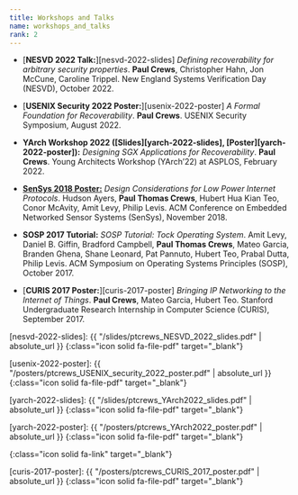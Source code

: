 ```yaml
---
title: Workshops and Talks
name: workshops_and_talks
rank: 2
---
```


- [**NESVD 2022 Talk:**][nesvd-2022-slides] *Defining recoverability for
  arbitrary security properties*. **Paul Crews**, Christopher Hahn, Jon McCune,
  Caroline Trippel. New England Systems Verification Day (NESVD), October 2022.

- [**USENIX Security 2022 Poster:**][usenix-2022-poster] *A Formal Foundation
  for Recoverability*. **Paul Crews**. USENIX Security Symposium, August 2022.

- **YArch Workshop 2022 ([Slides][yarch-2022-slides],
  [Poster][yarch-2022-poster]):** *Designing SGX Applications for
  Recoverability*. **Paul Crews**. Young Architects Workshop (YArch’22) at
  ASPLOS, February 2022.

- [**SenSys 2018 Poster:**][sensys-2018-poster] *Design Considerations for Low
  Power Internet Protocols*. Hudson Ayers, **Paul Thomas Crews**, Hubert Hua
  Kian Teo, Conor McAvity, Amit Levy, Philip Levis. ACM Conference on Embedded
  Networked Sensor Systems (SenSys), November 2018.

- **SOSP 2017 Tutorial:** *SOSP Tutorial: Tock Operating System*. Amit Levy,
  Daniel B. Giffin, Bradford Campbell, **Paul Thomas Crews**, Mateo Garcia,
  Branden Ghena, Shane Leonard, Pat Pannuto, Hubert Teo, Prabal Dutta, Philip
  Levis.  ACM Symposium on Operating Systems Principles (SOSP), October 2017.

- [**CURIS 2017 Poster:**][curis-2017-poster] *Bringing IP Networking to the
  Internet of Things*. **Paul Crews**, Mateo Garcia, Hubert Teo.  Stanford
  Undergraduate Research Internship in Computer Science (CURIS), September
  2017.

[nesvd-2022-slides]: {{ "/slides/ptcrews_NESVD_2022_slides.pdf" | absolute_url }}
{:class="icon solid fa-file-pdf" target="\_blank"}

[usenix-2022-poster]: {{ "/posters/ptcrews_USENIX_security_2022_poster.pdf" | absolute_url }}
{:class="icon solid fa-file-pdf" target="\_blank"}

[yarch-2022-slides]: {{ "/slides/ptcrews_YArch2022_slides.pdf" | absolute_url }}
{:class="icon solid fa-file-pdf" target="\_blank"}

[yarch-2022-poster]: {{ "/posters/ptcrews_YArch2022_poster.pdf" | absolute_url }}
{:class="icon solid fa-file-pdf" target="\_blank"}

[sensys-2018-poster]: https://dl.acm.org/doi/10.1145/3274783.3275161
{:class="icon solid fa-link" target="\_blank"}

[curis-2017-poster]: {{ "/posters/ptcrews_CURIS_2017_poster.pdf" | absolute_url }}
{:class="icon solid fa-file-pdf" target="\_blank"}

